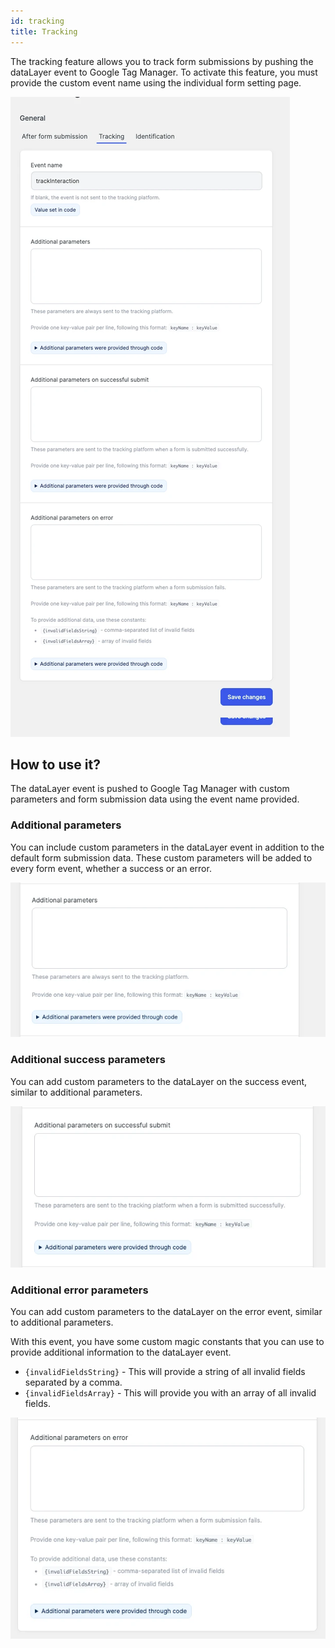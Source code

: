 ```yaml
---
id: tracking
title: Tracking
---
```


The tracking feature allows you to track form submissions by pushing the dataLayer event to Google Tag Manager. To activate this feature, you must provide the custom event name using the individual form setting page.

![Tracking screen](/img/forms/tracking.webp)

## How to use it?

The dataLayer event is pushed to Google Tag Manager with custom parameters and form submission data using the event name provided.

### Additional parameters

You can include custom parameters in the dataLayer event in addition to the default form submission data. These custom parameters will be added to every form event, whether a success or an error.

![Tracking custom screen](/img/forms/tracking-custom.webp)

### Additional success parameters

You can add custom parameters to the dataLayer on the success event, similar to additional parameters.

![Tracking success screen](/img/forms/tracking-success.webp)

### Additional error parameters

You can add custom parameters to the dataLayer on the error event, similar to additional parameters.

With this event, you have some custom magic constants that you can use to provide additional information to the dataLayer event.

* `{invalidFieldsString}` - This will provide a string of all invalid fields separated by a comma.
* `{invalidFieldsArray}` - This will provide you with an array of all invalid fields.

![Tracking error screen](/img/forms/tracking-error.webp)
